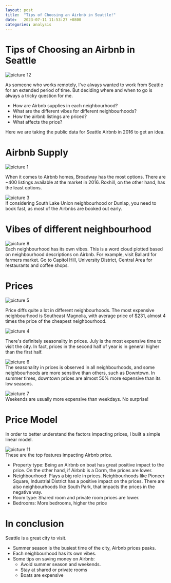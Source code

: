 ```yaml
---
layout: post
title:  "Tips of Choosing an Airbnb in Seattle!"
date:   2023-07-11 11:53:27 +0800
categories: analysis
---
```


# Tips of Choosing an Airbnb in Seattle
![picture 12](../../images/756089864d356688211eff6258996a3f937564120b6e95de2b26a9ce64d770b5.png)  

As someone who works remotely, I've always wanted to work from Seattle for an extended period of time. But deciding where and when to go is always a tricky question for me. 
* How are Airbnb supplies in each neighbourhood?
* What are the different vibes for different neighbourhoods? 
* How the airbnb listings are priced? 
* What affects the price?

Here we are taking the public data for Seattle Airbnb in 2016 to get an idea. 

# Airbnb Supply 

![picture 1](../../images/f979a101d1b976d941fc4d9f3a82a18536f5f78ae7bb463b677468f86905cfb2.png)  

When it comes to Airbnb homes, Broadway has the most options. There are ~400 listings available at the market in 2016. Roxhill, on the other hand, has the least options. 

![picture 3](../../images/f8b9d4489cf9559c3ff0e3ccb9fb9440c04a10cccb1557039db9d36f884e6919.png)  
If considering South Lake Union neighbourhood or Dunlap, you need to book fast, as most of the Airbnbs are booked out early. 

# Vibes of different neighbourhood

![picture 8](../../images/6c89ff010f82424035051af0cfca10081ac3dd59e115df7f082922a7e6fc9123.png)  
Each neighbourhood has its own vibes. This is a word cloud plotted based on neighbourhood descriptions on Airbnb. 
For example, visit Ballard for farmers market. Go to Capitol Hill, University District, Central Area for restaurants and coffee shops. 

# Prices

![picture 5](../../images/7330be4001b23127e9f841f503e60a4b0b619f1b48b3ce6e91070eb540b88e79.png)  

Price diffs quite a lot in different neighbourhoods. The most expensive neighbourhood is Southeast Magnolia, with average price of $231, almost 4 times the price of the cheapest neighbourhood.

![picture 4](../../images/b844d33450062e1998d507d1a17d08c4b46ae75992e4892d9e3949317acf79f1.png)  

There's definitely seasonality in prices. July is the most expensive time to visit the city. In fact, prices in the second half of year is in general higher than the first half. 

![picture 6](../../images/f6d31cf60f37d2697b4a35d42fed433e8ecdf394bbc8e1f2e45560f10e1258e3.png)  
The seasonality in prices is observed in all neighbourhoods, and some neighbourhoods are more sensitive than others, such as Downtown. In summer times, downtown prices are almost 50% more expensive than its low seasons. 

![picture 7](../../images/7023a5f28bde795a00514ad0624ed3b20896be5728408f33001fcacb497190a9.png)  
Weekends are usually more expensive than weekdays. No surprise!

# Price Model

In order to better understand the factors impacting prices, I built a simple linear model. 

![picture 11](../../images/263eb21d654968e8b4335b6009ba9c0bd682e9b64653805a6681ff8eb6ac2f0c.png)  
These are the top features impacting Airbnb price. 
* Property type: Being an Airbnb on boat has great positive impact to the price. On the other hand, if Airbnb is a Dorm, the prices are lower.
* Neighbourhood: Plays a big role in prices. Neighbourhoods like Pioneer Square, Industrial District has a positive impact on the prices. There are also neighbourhoods like South Park, that impacts the prices in the negative way.
* Room type: Shared room and private room prices are lower. 
* Bedrooms: More bedrooms, higher the price

# In conclusion

Seattle is a great city to visit. 
* Summer season is the busiest time of the city, Airbnb prices peaks.
* Each neighbourhood has its own vibes.
* Some tips on saving money on Airbnb:
  * Avoid summer season and weekends.
  * Stay at shared or private rooms
  * Boats are expensive